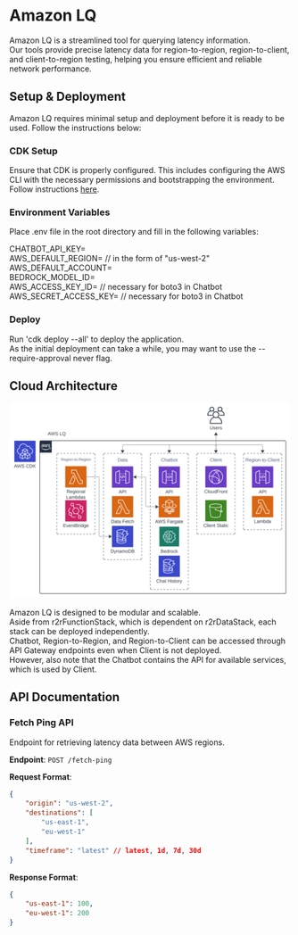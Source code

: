 # Amazon LQ

Amazon LQ is a streamlined tool for querying latency information.  
Our tools provide precise latency data for region-to-region, region-to-client, and client-to-region testing, helping you ensure efficient and reliable network performance.  

## Setup & Deployment

Amazon LQ requires minimal setup and deployment before it is ready to be used. Follow the instructions below:  

### CDK Setup

Ensure that CDK is properly configured. This includes configuring the AWS CLI with the necessary permissions and bootstrapping the environment.  
Follow instructions [here](https://docs.aws.amazon.com/cdk/v2/guide/configure-env.html).  

### Environment Variables

Place .env file in the root directory and fill in the following variables:  
  
CHATBOT_API_KEY=  
AWS_DEFAULT_REGION= // in the form of "us-west-2"  
AWS_DEFAULT_ACCOUNT=  
BEDROCK_MODEL_ID=  
AWS_ACCESS_KEY_ID= // necessary for boto3 in Chatbot  
AWS_SECRET_ACCESS_KEY= // necessary for boto3 in Chatbot  

### Deploy

Run 'cdk deploy --all' to deploy the application.  
As the initial deployment can take a while, you may want to use the --require-approval never flag.  

## Cloud Architecture

![Cloud Architecture Diagram](./resources/assets/cloud_architecture.svg)

Amazon LQ is designed to be modular and scalable.  
Aside from r2rFunctionStack, which is dependent on r2rDataStack, each stack can be deployed independently.  
Chatbot, Region-to-Region, and Region-to-Client can be accessed through API Gateway endpoints even when Client is not deployed.  
However, also note that the Chatbot contains the API for available services, which is used by Client.  

## API Documentation

### Fetch Ping API

Endpoint for retrieving latency data between AWS regions.

**Endpoint**: `POST /fetch-ping`

**Request Format**:
```json
{
    "origin": "us-west-2",  
    "destinations": [  
        "us-east-1",
        "eu-west-1"
    ],
    "timeframe": "latest" // latest, 1d, 7d, 30d
}
```
**Response Format**:
```json
{
    "us-east-1": 100,
    "eu-west-1": 200
}
```